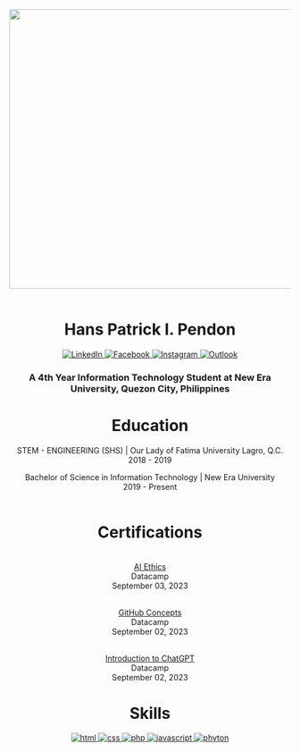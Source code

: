 <header><img src="https://media.discordapp.net/attachments/1132366097388142593/1165308812987744287/1675929394228.png?ex=65466167&is=6533ec67&hm=f6d888d7169ba7aceeccaee58a228e99bc11badd8b0ce92ef3d8f9fdbdfc1076&=" height="500" width="1005" ></header>
<h1 align="center">Hans Patrick I. Pendon</h1>

<p align="center">
  <p align="center">
    <a href="https://www.linkedin.com/in/hans-patrick-pendon-170784265/">
        <img src="https://img.shields.io/badge/linkedin-%230077B5.svg?style=for-the-badge&logo=linkedin&logoColor=white" alt="LinkedIn">
    </a>
    <a href="https://www.facebook.com/rickpendon">
        <img src="https://img.shields.io/badge/Facebook-%231877F2.svg?style=for-the-badge&logo=Facebook&logoColor=white" alt="Facebook">
    </a>
    <a href="https://www.instagram.com/rickybabyo7/">
        <img src="https://img.shields.io/badge/Instagram-%23E4405F.svg?style=for-the-badge&logo=Instagram&logoColor=white" alt="Instagram">
    </a>
      <a href="rickypendon@outlook.com">
        <img src="https://img.shields.io/badge/Microsoft_Outlook-0078D4?style=for-the-badge&logo=microsoft-outlook&logoColor=white" alt="Outlook">
      </a> 
  </p>
  </p>
       
</p>

<h3 align="center"> A 4th Year Information Technology Student at New Era University, Quezon City, Philippines</h3>

<h1 align="center">Education</h1>
<p align="center">STEM - ENGINEERING (SHS) | Our Lady of Fatima University Lagro, Q.C. <br>
2018 - 2019 <br></p>
<p align="center">Bachelor of Science in Information Technology | New Era University <br>
2019 - Present <br><br></p>

<h1 align="center">Certifications</h1>
<p align ="center"><a href="https://www.datacamp.com/completed/statement-of-accomplishment/course/062bee16af9dc7e63054d6c0a85d39109931e09e"><br>AI Ethics</a> <br>
                   Datacamp <br>
                   September 03, 2023  </center></p>
<p align ="center">
<a href="https://www.datacamp.com/completed/statement-of-accomplishment/course/7a221f8d3a0432bb7fc4cabb4a8692d1cabe72a3"><br>GitHub Concepts</a><br>
                   Datacamp <br>
                   September 02, 2023 </center></p>
<p align ="center">
<a href="https://www.datacamp.com/completed/statement-of-accomplishment/course/1719530e35dd6bce0c4d5dd6132fc11500c10328"><br>Introduction to ChatGPT</a> <br>
                   Datacamp <br>
                   September 02, 2023 </center></p>




<h1 align="center">Skills</h1>
<p align="center"> 
  <a href="" target="_blank" rel="noreferrer"> <img src="https://img.shields.io/badge/HTML-239120?style=for-the-badge&logo=html5&logoColor=white" alt="html"/> </a> 
  <a href="" target="_blank" rel="noreferrer"> <img src="https://img.shields.io/badge/CSS-239120?&style=for-the-badge&logo=css3&logoColor=white" alt="css"/> </a> 
  <a href="" target="_blank" rel="noreferrer"> <img src="https://img.shields.io/badge/PHP-777BB4?style=for-the-badge&logo=php&logoColor=white" alt="php"/> </a>
  <a href="" target="_blank" rel="noreferrer"> <img src="https://img.shields.io/badge/JavaScript-F7DF1E?style=for-the-badge&logo=javascript&logoColor=black" alt="javascript"/> </a> 
  <a href="" target="_blank" rel="noreferrer"> <img src="https://img.shields.io/badge/Python-3776AB?style=for-the-badge&logo=python&logoColor=white" alt="phyton"/> </a>

                   

